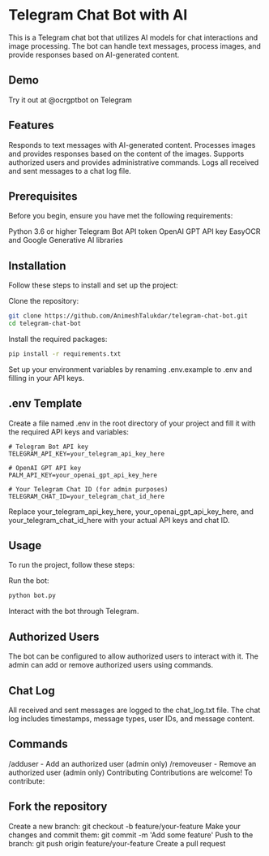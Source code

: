 # Telegram Chat Bot with AI
This is a Telegram chat bot that utilizes AI models for chat interactions and image processing. The bot can handle text messages, process images, and provide responses based on AI-generated content.

## Demo
Try it out at @ocrgptbot on Telegram

## Features
Responds to text messages with AI-generated content.
Processes images and provides responses based on the content of the images.
Supports authorized users and provides administrative commands.
Logs all received and sent messages to a chat log file.
## Prerequisites
Before you begin, ensure you have met the following requirements:

Python 3.6 or higher
Telegram Bot API token
OpenAI GPT API key
EasyOCR and Google Generative AI libraries
## Installation
Follow these steps to install and set up the project:

Clone the repository:


```bash
git clone https://github.com/AnimeshTalukdar/telegram-chat-bot.git
cd telegram-chat-bot
```
Install the required packages:


```bash
pip install -r requirements.txt
```
Set up your environment variables by renaming .env.example to .env and filling in your API keys.

## .env Template
Create a file named .env in the root directory of your project and fill it with the required API keys and variables:


```
# Telegram Bot API key
TELEGRAM_API_KEY=your_telegram_api_key_here

# OpenAI GPT API key
PALM_API_KEY=your_openai_gpt_api_key_here

# Your Telegram Chat ID (for admin purposes)
TELEGRAM_CHAT_ID=your_telegram_chat_id_here
```
Replace your_telegram_api_key_here, your_openai_gpt_api_key_here, and
your_telegram_chat_id_here with your actual API keys and chat ID.

## Usage
To run the project, follow these steps:

Run the bot:

``` bash
python bot.py
```
Interact with the bot through Telegram.

## Authorized Users
The bot can be configured to allow authorized users to interact with it.
The admin can add or remove authorized users using commands.
## Chat Log
All received and sent messages are logged to the chat_log.txt file.
The chat log includes timestamps, message types, user IDs, and message content.
## Commands
/adduser - Add an authorized user (admin only)
/removeuser - Remove an authorized user (admin only)
Contributing
Contributions are welcome! To contribute:

## Fork the repository
Create a new branch: git checkout -b feature/your-feature
Make your changes and commit them: git commit -m 'Add some feature'
Push to the branch: git push origin feature/your-feature
Create a pull request

